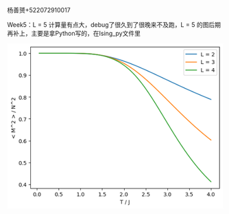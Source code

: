杨善赟+522072910017

Week5：L = 5 计算量有点大，debug了很久到了很晚来不及跑，L = 5 的图后期再补上，主要是拿Python写的，在Ising_py文件里

![image](https://github.com/Shanyun04/CP_ShanyunYang/blob/main/M%5E2%20per%20spin%5E2.png?raw=true)

